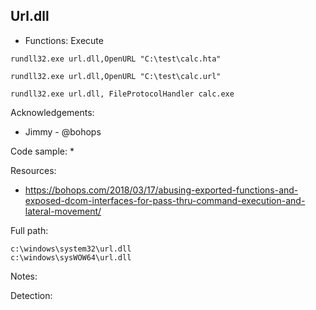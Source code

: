 ## Url.dll

* Functions: Execute

```
rundll32.exe url.dll,OpenURL "C:\test\calc.hta"    

rundll32.exe url.dll,OpenURL "C:\test\calc.url"     

rundll32.exe url.dll, FileProtocolHandler calc.exe     
```

Acknowledgements:
* Jimmy - @bohops

Code sample:
* 

Resources:
* https://bohops.com/2018/03/17/abusing-exported-functions-and-exposed-dcom-interfaces-for-pass-thru-command-execution-and-lateral-movement/    

Full path:
```
c:\windows\system32\url.dll
c:\windows\sysWOW64\url.dll
```

Notes:



Detection:
